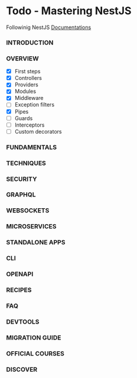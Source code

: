 # Todo - Mastering NestJS

Followinig NestJS [Documentations](https://docs.nestjs.com/)

### INTRODUCTION
### OVERVIEW
- [x] First steps
- [x] Controllers
- [x] Providers
- [x] Modules
- [x] Middleware
- [ ] Exception filters
- [x] Pipes
- [ ] Guards
- [ ] Interceptors
- [ ] Custom decorators

### FUNDAMENTALS
### TECHNIQUES
### SECURITY
### GRAPHQL
### WEBSOCKETS
### MICROSERVICES
### STANDALONE APPS
### CLI
### OPENAPI
### RECIPES
### FAQ
### DEVTOOLS
### MIGRATION GUIDE
### OFFICIAL COURSES
### DISCOVER
